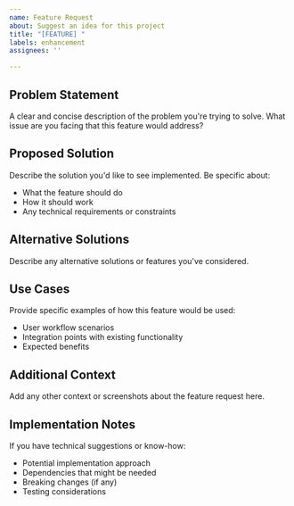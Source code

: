```yaml
---
name: Feature Request
about: Suggest an idea for this project
title: "[FEATURE] "
labels: enhancement
assignees: ''

---
```


## Problem Statement

A clear and concise description of the problem you're trying to solve. What issue are you facing that this feature would address?

## Proposed Solution

Describe the solution you'd like to see implemented. Be specific about:

- What the feature should do
- How it should work
- Any technical requirements or constraints

## Alternative Solutions

Describe any alternative solutions or features you've considered.

## Use Cases

Provide specific examples of how this feature would be used:

- User workflow scenarios
- Integration points with existing functionality
- Expected benefits

## Additional Context

Add any other context or screenshots about the feature request here.

## Implementation Notes

If you have technical suggestions or know-how:

- Potential implementation approach
- Dependencies that might be needed
- Breaking changes (if any)
- Testing considerations
